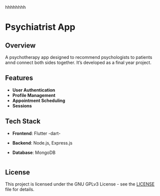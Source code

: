 hhhhhhhh
# Psychiatrist App

## Overview
A psychotherapy app designed to recommend psychologists to patients annd connect both sides together. It’s developed as a final year project.

## Features
- **User Authentication**
- **Profile Management**
- **Appointment Scheduling**
- **Sessions**

## Tech Stack
- **Frontend**: Flutter -dart-
- **Backend**: Node.js, Express.js
- **Database**: MongoDB

   ```

## License
This project is licensed under the GNU GPLv3 License - see the [LICENSE](LICENSE) file for details.
